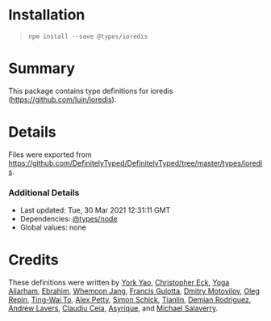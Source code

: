 # Installation
> `npm install --save @types/ioredis`

# Summary
This package contains type definitions for ioredis (https://github.com/luin/ioredis).

# Details
Files were exported from https://github.com/DefinitelyTyped/DefinitelyTyped/tree/master/types/ioredis.

### Additional Details
 * Last updated: Tue, 30 Mar 2021 12:31:11 GMT
 * Dependencies: [@types/node](https://npmjs.com/package/@types/node)
 * Global values: none

# Credits
These definitions were written by [York Yao](https://github.com/plantain-00), [Christopher Eck](https://github.com/chrisleck), [Yoga Aliarham](https://github.com/aliarham11), [Ebrahim](https://github.com/br8h), [Whemoon Jang](https://github.com/palindrom615), [Francis Gulotta](https://github.com/reconbot), [Dmitry Motovilov](https://github.com/funthing), [Oleg Repin](https://github.com/iamolegga), [Ting-Wai To](https://github.com/tingwai-to), [Alex Petty](https://github.com/pettyalex), [Simon Schick](https://github.com/SimonSchick), [Tianlin](https://github.com/tianlinle), [Demian Rodriguez](https://github.com/demian85), [Andrew Lavers](https://github.com/alavers), [Claudiu Ceia](https://github.com/ClaudiuCeia), [Asyrique](https://github.com/asyrique), and [Michael Salaverry](https://github.com/barakplasma).
